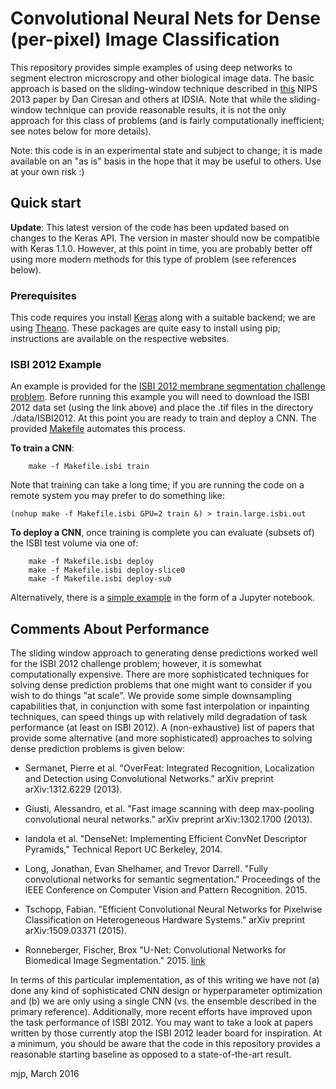 # Convolutional Neural Nets for Dense (per-pixel) Image Classification
This repository provides simple examples of using deep networks to segment electron microscropy and other biological image data.  The basic approach is based on the sliding-window technique described in [this](http://papers.nips.cc/paper/4741-deep-neural-networks-segment-neuronal-membranes-in-electron-microscopy-images) NIPS 2013 paper by Dan Ciresan and others at IDSIA.  Note that while the sliding-window technique can provide reasonable results, it is not the only approach for this class of problems (and is fairly computationally inefficient; see notes below for more details).

Note: this code is in an experimental state and subject to change; it is made available on an "as is" basis in the hope that it may be useful to others.  Use at your own risk :)


## Quick start

**Update**: This latest version of the code has been updated based on changes to the Keras API.  The version in master should now be compatible with Keras 1.1.0.  However, at this point in time, you are probably better off using more modern methods for this type of problem (see references below).

### Prerequisites

This code requires you install [Keras](http://keras.io/) along with a suitable backend; we are using [Theano](http://deeplearning.net/software/theano/).  These packages are quite easy to install using pip; instructions are available on the respective websites.


### ISBI 2012 Example

An example is provided for the [ISBI 2012 membrane segmentation challenge problem](http://brainiac2.mit.edu/isbi_challenge/).  Before running this example you will need to download the ISBI 2012 data set (using the link above) and place the .tif files in the directory ./data/ISBI2012. At this point you are ready to train and deploy a CNN.  The provided [Makefile](./Makefile) automates this process.

**To train a CNN**:
```
    make -f Makefile.isbi train
```

Note that training can take a long time; if you are running the code on a remote system you may prefer to do something like:
```
(nohup make -f Makefile.isbi GPU=2 train &) > train.large.isbi.out
```

**To deploy a CNN**, once training is complete you can evaluate (subsets of) the ISBI test volume via one of:
```
    make -f Makefile.isbi deploy 
    make -f Makefile.isbi deploy-slice0
    make -f Makefile.isbi deploy-sub
```

Alternatively, there is a [simple example](./examples/isbi2012_deploy.ipynb) in the form of a Jupyter notebook.


## Comments About Performance
The sliding window approach to generating dense predictions worked well for the ISBI 2012 challenge problem; however, it is somewhat computationally expensive.  There are more sophisticated techniques for solving dense prediction problems that one might want to consider if you wish to do things "at scale".  We provide some simple downsampling capabilities that, in conjunction with some fast interpolation or inpainting techniques, can speed things up with relatively mild degradation of task performance (at least on ISBI 2012).  A (non-exhaustive) list of papers that provide some alternative (and more sophisticated) approaches to solving dense prediction problems is given below:


- Sermanet, Pierre et al. "OverFeat: Integrated Recognition, Localization and Detection using Convolutional Networks." arXiv preprint arXiv:1312.6229 (2013).

- Giusti, Alessandro, et al. "Fast image scanning with deep max-pooling convolutional neural networks." arXiv preprint arXiv:1302.1700 (2013).

- Iandola et al. "DenseNet: Implementing Efficient ConvNet Descriptor Pyramids," Technical Report UC Berkeley, 2014.

- Long, Jonathan, Evan Shelhamer, and Trevor Darrell. "Fully convolutional networks for semantic segmentation." Proceedings of the IEEE Conference on Computer Vision and Pattern Recognition. 2015.

- Tschopp, Fabian. "Efficient Convolutional Neural Networks for Pixelwise Classification on Heterogeneous Hardware Systems." arXiv preprint arXiv:1509.03371 (2015).

- Ronneberger, Fischer, Brox "U-Net: Convolutional Networks for Biomedical Image Segmentation." 2015. [link](https://arxiv.org/abs/1505.04597)

In terms of this particular implementation, as of this writing we have not (a) done any kind of sophisticated CNN design or hyperparameter optimization and (b) we are only using a single CNN (vs. the ensemble described in the primary reference).  Additionally, more recent efforts have improved upon the task performance of ISBI 2012.   You may want to take a look at papers written by those currently atop the ISBI 2012 leader board for inspiration.   At a minimum, you should be aware that the code in this repository provides a reasonable starting baseline as opposed to a state-of-the-art result.

mjp, March 2016
